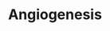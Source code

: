 ---
annotations:
- id: PW:0000004
  parent: regulatory pathway
  type: Pathway Ontology
  value: regulatory pathway
- id: PW:0000650
  parent: signaling pathway
  type: Pathway Ontology
  value: signaling pathway pertinent to development
authors:
- LauraS
- Khanspers
- AlexanderPico
- MaintBot
- Toxlab
- MartijnVanIersel
- Egonw
- Zari
- MirellaKalafati
- Mkutmon
- Eweitz
citedin:
- link: PMC9294413
  title: Deepening the knowledge of rare diseases dependent on angiogenesis through
    semantic similarity clustering and network analysis (2022)
- link: PMC8868589
  title: Comprehensive Statistical and Bioinformatics Analysis in the Deciphering
    of Putative Mechanisms by Which Lipid-Associated GWAS Loci Contribute to Coronary
    Artery Disease (2022)
- link: PMC8155553
  title: 'Heterogeneity

    of Lipid and Protein Cartilage Profiles

    Associated with Human Osteoarthritis with or without Type 2 Diabetes

    Mellitus (2021)'
- link: PMC5085087
  title: Long Term Culture of the A549 Cancer Cell Line Promotes Multilamellar Body
    Formation and Differentiation towards an Alveolar Type II Pneumocyte Phenotype
    (2016)
communities:
- CPTAC
- PancCanNet
description: This pathway is a concise and simplified version of the basic proteins
  involved in angiogenesis. The proces is regulated by hyopoxia, which results in
  the transcription of eg. VEGF1, FGF2, PDGFbeta, MMP9, MMP2 and Ang1. These proteins
  bind to their receptors and by doing this they initiate different pathways that
  result in vessel formation.  Proteins on this pathway have targeted assays available
  via the [https://assays.cancer.gov/available_assays?wp_id=WP1539 CPTAC Assay Portal]
last-edited: 2024-02-13
ndex: fa32efa7-8b62-11eb-9e72-0ac135e8bacf
organisms:
- Homo sapiens
redirect_from:
- /index.php/Pathway:WP1539
- /instance/WP1539
- /instance/WP1539_r128558
revision: r128558
schema-jsonld:
- '@context': https://schema.org/
  '@id': https://wikipathways.github.io/pathways/WP1539.html
  '@type': Dataset
  creator:
    '@type': Organization
    name: WikiPathways
  description: This pathway is a concise and simplified version of the basic proteins
    involved in angiogenesis. The proces is regulated by hyopoxia, which results in
    the transcription of eg. VEGF1, FGF2, PDGFbeta, MMP9, MMP2 and Ang1. These proteins
    bind to their receptors and by doing this they initiate different pathways that
    result in vessel formation.  Proteins on this pathway have targeted assays available
    via the [https://assays.cancer.gov/available_assays?wp_id=WP1539 CPTAC Assay Portal]
  keywords:
  - AKT1
  - ARNT
  - Ang 1
  - CBP
  - FAK
  - FGF2
  - FGFR2
  - FLT1
  - HIF1A
  - MAPK1
  - MMP2
  - MMP9
  - NOS
  - PDGFB
  - PDGFRA
  - PI3K
  - PLCG1
  - SMAD1
  - SRC
  - TIE2
  - TIMP2
  - TIMP3
  - VEGFA
  - VEGFR2
  - p38 MAPK
  - sTIE2
  license: CC0
  name: Angiogenesis
seo: CreativeWork
title: Angiogenesis
wpid: WP1539
---